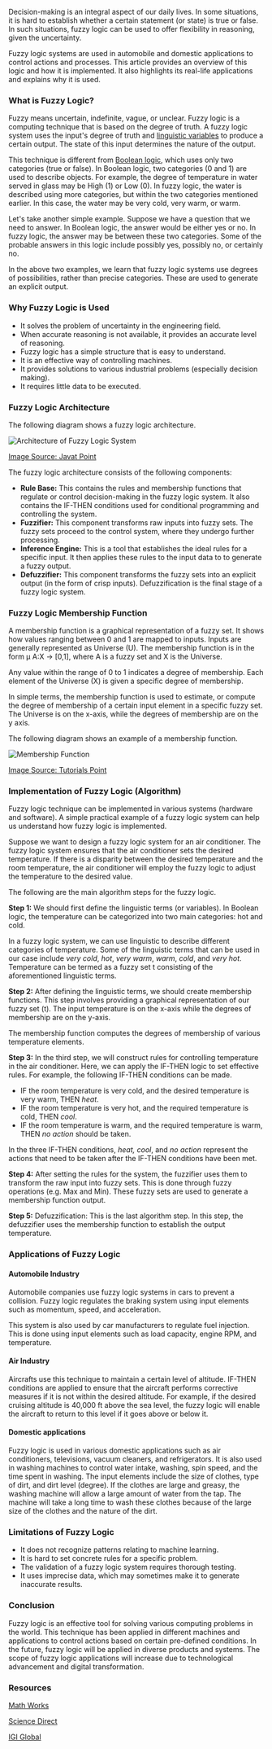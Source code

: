 Decision-making is an integral aspect of our daily lives. In some situations, it is hard to establish whether a certain statement (or state) is true or false. In such situations, fuzzy logic can be used to offer flexibility in reasoning, given the uncertainty. 

Fuzzy logic systems are used in automobile and domestic applications to control actions and processes. This article provides an overview of this logic and how it is implemented. It also highlights its real-life applications and explains why it is used.

### What is Fuzzy Logic?
Fuzzy means uncertain, indefinite, vague, or unclear. Fuzzy logic is a computing technique that is based on the degree of truth. A fuzzy logic system uses the input's degree of truth and [linguistic variables](https://www.igi-global.com/dictionary/granular-computing/17211) to produce a certain output. The state of this input determines the nature of the output.

This technique is different from [Boolean logic](https://www.bbc.co.uk/bitesize/guides/zc4bb9q/revision/1), which uses only two categories (true or false). In Boolean logic, two categories (0 and 1) are used to describe objects. For example, the degree of temperature in water served in glass may be High (1) or Low (0). In fuzzy logic, the water is described using more categories, but within the two categories mentioned earlier. In this case, the water may be very cold, very warm, or warm.

Let's take another simple example. Suppose we have a question that we need to answer. In Boolean logic, the answer would be either yes or no. In fuzzy logic, the answer may be between these two categories. Some of the probable answers in this logic include possibly yes, possibly no, or certainly no. 

In the above two examples, we learn that fuzzy logic systems use degrees of possibilities, rather than precise categories. These are used to generate an explicit output. 

### Why Fuzzy Logic is Used
* It solves the problem of uncertainty in the engineering field.
* When accurate reasoning is not available, it provides an accurate level of reasoning.
* Fuzzy logic has a simple structure that is easy to understand.
* It is an effective way of controlling machines. 
* It provides solutions to various industrial problems (especially decision making).
* It requires little data to be executed.

### Fuzzy Logic Architecture
The following diagram shows a fuzzy logic architecture. 

![Architecture of Fuzzy Logic System](/engineering-education/an-overview-of-fuzzy-logic-system/architecture-of-fuzzy-logic-system.png)

[Image Source: Javat Point](https://static.javatpoint.com/tutorial/fuzzy-logic/images/architecture-of-fuzzy-logic-system.png)

The fuzzy logic architecture consists of the following components:

* **Rule Base:** This contains the rules and membership functions that regulate or control decision-making in the fuzzy logic system. It also contains the IF-THEN conditions used for conditional programming and controlling the system. 
* **Fuzzifier:** This component transforms raw inputs into fuzzy sets. The fuzzy sets proceed to the control system, where they undergo further processing. 
* **Inference Engine:** This is a tool that establishes the ideal rules for a specific input. It then applies these rules to the input data to to generate a fuzzy output. 
* **Defuzzifier:** This component transforms the fuzzy sets into an explicit output (in the form of crisp inputs). Defuzzification is the final stage of a fuzzy logic system. 
  
### Fuzzy Logic Membership Function
A membership function is a graphical representation of a fuzzy set. It shows how values ranging between 0 and 1 are mapped to inputs. Inputs are generally represented as Universe (U). The membership function is in the form μ A:X → [0,1], where A is a fuzzy set and X is the Universe. 

Any value within the range of 0 to 1 indicates a degree of membership. Each element of the Universe (X) is given a specific degree of membership.

In simple terms, the membership function is used to estimate, or compute the degree of membership of a certain input element in a specific fuzzy set. The Universe is on the x-axis, while the degrees of membership are on the y axis. 

The following diagram shows an example of a membership function.

![Membership Function](/engineering-education/an-overview-of-fuzzy-logic-system/membership-function.jpg)

[Image Source: Tutorials Point](https://www.tutorialspoint.com/artificial_intelligence/images/membership_function_ac.jpg)

### Implementation of Fuzzy Logic (Algorithm)
Fuzzy logic technique can be implemented in various systems (hardware and software). A simple practical example of a fuzzy logic system can help us understand how fuzzy logic is implemented. 

Suppose we want to design a fuzzy logic system for an air conditioner. The fuzzy logic system ensures that the air conditioner sets the desired temperature. If there is a disparity between the desired temperature and the room temperature, the air conditioner will employ the fuzzy logic to adjust the temperature to the desired value. 

The following are the main algorithm steps for the fuzzy logic.

**Step 1:** We should first define the linguistic terms (or variables). In Boolean logic, the temperature can be categorized into two main categories: hot and cold. 

In a fuzzy logic system, we can use linguistic to describe different categories of temperature. Some of the linguistic terms that can be used in our case include *very cold*, *hot*, *very warm*, *warm*, *cold*, and *very hot*. Temperature can be termed as a fuzzy set t consisting of the aforementioned linguistic terms. 

**Step 2:** After defining the linguistic terms, we should create membership functions. This step involves providing a graphical representation of our fuzzy set (t). The input temperature is on the x-axis while the degrees of membership are on the y-axis. 

The membership function computes the degrees of membership of various temperature elements. 
  
**Step 3:** In the third step, we will construct rules for controlling temperature in the air conditioner. Here, we can apply the IF-THEN logic to set effective rules. For example, the following IF-THEN conditions can be made.
* IF the room temperature is very cold, and the desired temperature is very warm, THEN *heat*. 
* IF the room temperature is very hot, and the required temperature is cold, THEN *cool*. 
* IF the room temperature is warm, and the required temperature is warm, THEN *no action* should be taken.

In the three IF-THEN conditions, *heat, cool*, and *no action* represent the actions that need to be taken after the IF-THEN conditions have been met.

**Step  4:** After setting the rules for the system, the fuzzifier uses them to transform the raw input into fuzzy sets. This is done through fuzzy operations (e.g. Max and Min). These fuzzy sets are used to generate a membership function output. 
  
**Step 5:** Defuzzification: This is the last algorithm step. In this step, the defuzzifier uses the membership function to establish the output temperature. 
 
### Applications of Fuzzy Logic
#### Automobile Industry
Automobile companies use fuzzy logic systems in cars to prevent a collision. Fuzzy logic regulates the braking system using input elements such as momentum, speed, and acceleration. 

This system is also used by car manufacturers to regulate fuel injection. This is done using input elements such as load capacity, engine RPM, and temperature.

#### Air Industry
Aircrafts use this technique to maintain a certain level of altitude. IF-THEN conditions are applied to ensure that the aircraft performs corrective measures if it is not within the desired altitude. For example, if the desired cruising altitude is 40,000 ft above the sea level, the fuzzy logic will enable the aircraft to return to this level if it goes above or below it. 

#### Domestic applications
Fuzzy logic is used in various domestic applications such as air conditioners, televisions, vacuum cleaners, and refrigerators. It is also used in washing machines to control water intake, washing, spin speed, and the time spent in washing. The input elements include the size of clothes, type of dirt, and dirt level (degree). If the clothes are large and greasy, the washing machine will allow a large amount of water from the tap. The machine will take a long time to wash these clothes because of the large size of the clothes and the nature of the dirt. 

### Limitations of Fuzzy Logic
* It does not recognize patterns relating to machine learning.
* It is hard to set concrete rules for a specific problem. 
* The validation of a fuzzy logic system requires thorough testing.
* It uses imprecise data, which may sometimes make it to generate inaccurate results. 
  
### Conclusion
Fuzzy logic is an effective tool for solving various computing problems in the world. This technique has been applied in different machines and applications to control actions based on certain pre-defined conditions. In the future, fuzzy logic will be applied in diverse products and systems. The scope of fuzzy logic applications will increase due to technological advancement and digital transformation. 

### Resources

[Math Works](https://www.mathworks.com/help/fuzzy/what-is-fuzzy-logic.html)

[Science Direct](https://www.sciencedirect.com/topics/agricultural-and-biological-sciences/fuzzy-logic)

[IGI Global](https://www.igi-global.com/dictionary/granular-computing/17211)